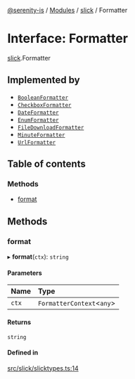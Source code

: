 [@serenity-is](../README.md) / [Modules](../modules.md) / [slick](../modules/slick.md) / Formatter

# Interface: Formatter

[slick](../modules/slick.md).Formatter

## Implemented by

- [`BooleanFormatter`](../classes/corelib.BooleanFormatter.md)
- [`CheckboxFormatter`](../classes/corelib.CheckboxFormatter.md)
- [`DateFormatter`](../classes/corelib.DateFormatter.md)
- [`EnumFormatter`](../classes/corelib.EnumFormatter.md)
- [`FileDownloadFormatter`](../classes/corelib.FileDownloadFormatter.md)
- [`MinuteFormatter`](../classes/corelib.MinuteFormatter.md)
- [`UrlFormatter`](../classes/corelib.UrlFormatter.md)

## Table of contents

### Methods

- [format](slick.Formatter.md#format)

## Methods

### format

▸ **format**(`ctx`): `string`

#### Parameters

| Name | Type |
| :------ | :------ |
| `ctx` | `FormatterContext`<`any`\> |

#### Returns

`string`

#### Defined in

[src/slick/slicktypes.ts:14](https://github.com/serenity-is/serenity/blob/master/packages/corelib/src/slick/slicktypes.ts#L14)
